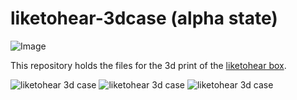 # liketohear-3dcase (alpha state)

![Image](https://user-images.githubusercontent.com/40722995/66923306-d4bc9e80-f028-11e9-8f9a-f6e8236fe91b.jpg)

This repository holds the files for the 3d print of the [liketohear box](https://github.com/liketohear/liketohear).

![liketohear 3d case](https://user-images.githubusercontent.com/40722995/67105956-146ebc00-f1ca-11e9-9126-3f9a70fd8d5f.jpg)
![liketohear 3d case](https://user-images.githubusercontent.com/40722995/67105958-15075280-f1ca-11e9-8811-261f322cbf4c.jpg)
![liketohear 3d case](https://user-images.githubusercontent.com/40722995/67105961-15075280-f1ca-11e9-8970-f5b6010da6ad.jpg)
